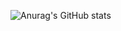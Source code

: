 
![Anurag's GitHub stats](https://github-readme-stats.vercel.app/api?username=jeje-1&show_icons=true&theme=solarized-light)